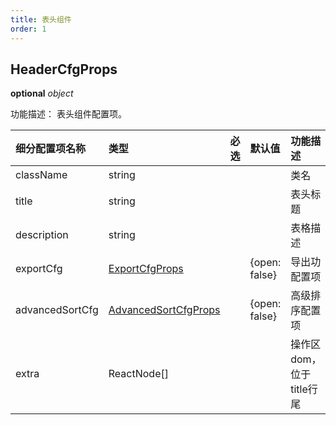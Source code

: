 ```yaml
---
title: 表头组件
order: 1
---
```



## HeaderCfgProps

<description> **optional**  _object_ </description>

功能描述： 表头组件配置项。

| 细分配置项名称 | 类型 | 必选 | 默认值 | 功能描述 |
| :--- | :--- | :--- | :--- | :--- |
| className | string |  |  | 类名 |
| title | string |  |  | 表头标题 |
| description | string |  |  | 表格描述 |
| exportCfg | [ExportCfgProps](/zh/docs/api/components/export)  |  | {open: false} | 导出功配置项 |
| advancedSortCfg | [AdvancedSortCfgProps](/zh/docs/api/components/advanced-sort)  |  | {open: false} | 高级排序配置项 |
| extra | ReactNode[] |  |  | 操作区dom，位于title行尾 |
